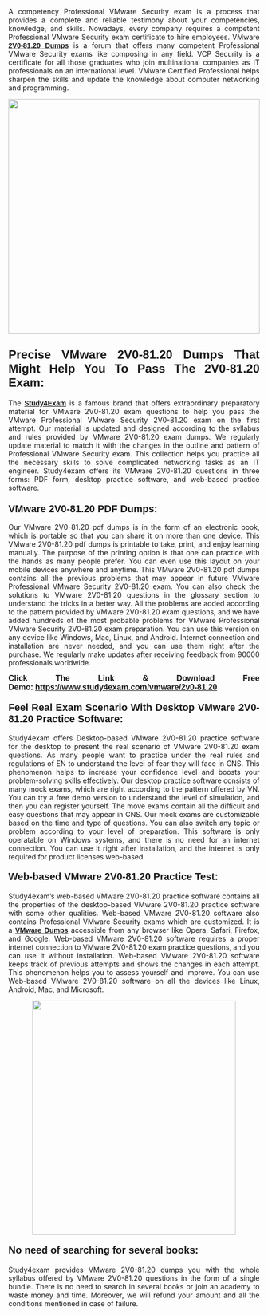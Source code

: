 <p style="text-align: justify;">A competency Professional VMware Security exam is a process that provides a complete and reliable testimony about your competencies, knowledge, and skills. Nowadays, every company requires a competent Professional VMware Security exam certificate to hire employees. VMware <a href="https://www.study4exam.com/vmware/2v0-81.20-valid-dumps"><span style="font-family:Verdana,Geneva,sans-serif;"><strong>2V0-81.20 Dumps</strong></span></a> is a forum that offers many competent Professional VMware Security exams like composing in any field. VCP Security is a certificate for all those graduates who join multinational companies as IT professionals on an international level. VMware Certified Professional helps sharpen the skills and update the knowledge about computer networking and programming.</p>

<p style="text-align: justify;"><a href="https://www.study4exam.com/vmware/2v0-81.20"><img alt="" src="https://www.thequestionanswers.com/wp-content/uploads/2022/06/S4E-Cert-Exams-Questions-Banner.webp" style="width: 100%; height: 470px;" /></a></p>

<h2 style="text-align: justify;"><span style="font-family:Lucida Sans Unicode,Lucida Grande,sans-serif;"><strong><span style="font-size:24px;">Precise VMware 2V0-81.20 Dumps That Might Help You To Pass The 2V0-81.20 Exam:</span></strong></span></h2>

<p style="text-align: justify;">The <a href="https://www.study4exam.com/"><span style="font-family:Lucida Sans Unicode,Lucida Grande,sans-serif;"><strong>Study4Exam</strong></span></a> is a famous brand that offers extraordinary preparatory material for VMware 2V0-81.20 exam questions to help you pass the VMware Professional VMware Security 2V0-81.20 exam on the first attempt. Our material is updated and designed according to the syllabus and rules provided by VMware 2V0-81.20 exam dumps. We regularly update material to match it with the changes in the outline and pattern of Professional VMware Security exam. This collection helps you practice all the necessary skills to solve complicated networking tasks as an IT engineer. Study4exam offers its VMware 2V0-81.20 questions in three forms: PDF form, desktop practice software, and web-based practice software. </p>

<h3 style="text-align: justify;"><strong><span style="font-size:20px;"><span style="font-family:Lucida Sans Unicode,Lucida Grande,sans-serif;">VMware 2V0-81.20 PDF Dumps:</span></span></strong></h3>

<p style="text-align: justify;">Our VMware 2V0-81.20 pdf dumps is in the form of an electronic book, which is portable so that you can share it on more than one device. This VMware 2V0-81.20 pdf dumps is printable to take, print, and enjoy learning manually. The purpose of the printing option is that one can practice with the hands as many people prefer. You can even use this layout on your mobile devices anywhere and anytime. This VMware 2V0-81.20 pdf dumps contains all the previous problems that may appear in future VMware Professional VMware Security 2V0-81.20 exam. You can also check the solutions to VMware 2V0-81.20 questions in the glossary section to understand the tricks in a better way. All the problems are added according to the pattern provided by VMware 2V0-81.20 exam questions, and we have added hundreds of the most probable problems for VMware Professional VMware Security 2V0-81.20 exam preparation. You can use this version on any device like Windows, Mac, Linux, and Android. Internet connection and installation are never needed, and you can use them right after the purchase. We regularly make updates after receiving feedback from 90000 professionals worldwide.</p>

<p style="text-align: justify;"><span style="font-family:Lucida Sans Unicode,Lucida Grande,sans-serif;"><strong><span style="font-size:16px;">Click The Link & Download Free Demo:</span></strong></span> <strong><span style="font-family:Lucida Sans Unicode,Lucida Grande,sans-serif;"><span style="font-size:16px;"><a href="https://www.study4exam.com/vmware/2v0-81.20">https://www.study4exam.com/vmware/2v0-81.20</a></span></span></strong></p>

<h4 style="text-align: justify;"><strong><span style="font-family:Lucida Sans Unicode,Lucida Grande,sans-serif;"><span style="font-size:20px;">Feel Real Exam Scenario With Desktop VMware 2V0-81.20 Practice Software:</span></span></strong></h4>

<p style="text-align: justify;">Study4exam offers Desktop-based VMware 2V0-81.20 practice software for the desktop to present the real scenario of VMware 2V0-81.20 exam questions. As many people want to practice under the real rules and regulations of EN to understand the level of fear they will face in CNS. This phenomenon helps to increase your confidence level and boosts your problem-solving skills effectively. Our desktop practice software consists of many mock exams, which are right according to the pattern offered by VN. You can try a free demo version to understand the level of simulation, and then you can register yourself. The move exams contain all the difficult and easy questions that may appear in CNS. Our mock exams are customizable based on the time and type of questions. You can also switch any topic or problem according to your level of preparation. This software is only operatable on Windows systems, and there is no need for an internet connection. You can use it right after installation, and the internet is only required for product licenses web-based. </p>

<h4 style="text-align: justify;"><span style="font-family:Lucida Sans Unicode,Lucida Grande,sans-serif;"><strong><span style="font-size:20px;">Web-based VMware 2V0-81.20 Practice Test:</span></strong></span></h4>

<p style="text-align: justify;">Study4exam’s web-based VMware 2V0-81.20 practice software contains all the properties of the desktop-based VMware 2V0-81.20 practice software with some other qualities. Web-based VMware 2V0-81.20 software also contains Professional VMware Security exams which are customized. It is a <a href="https://www.study4exam.com/vmware-exams"><span style="font-family:Lucida Sans Unicode,Lucida Grande,sans-serif;"><strong>VMware Dumps</strong></span></a> accessible from any browser like Opera, Safari, Firefox, and Google. Web-based VMware 2V0-81.20 software requires a proper internet connection to VMware 2V0-81.20 exam practice questions, and you can use it without installation. Web-based VMware 2V0-81.20 software keeps track of previous attempts and shows the changes in each attempt. This phenomenon helps you to assess yourself and improve. You can use Web-based VMware 2V0-81.20 software on all the devices like Linux, Android, Mac, and Microsoft.</p>

<p style="text-align: center;"><a href="https://www.study4exam.com/vmware/2v0-81.20"><img alt="" src="https://www.thequestionanswers.com/wp-content/uploads/2022/06/S4E-Cert-Exams-Questions-Discount-Banner.webp" style="width: 90%; height: 470px;" /></a></p>

<h4 style="text-align: justify;"><span style="font-family:Lucida Sans Unicode,Lucida Grande,sans-serif;"><strong><span style="font-size:20px;">No need of searching for several books:</span></strong></span></h4>

<p style="text-align: justify;">Study4exam provides VMware 2V0-81.20 dumps you with the whole syllabus offered by VMware 2V0-81.20 questions in the form of a single bundle. There is no need to search in several books or join an academy to waste money and time. Moreover, we will refund your amount and all the conditions mentioned in case of failure.</p>
